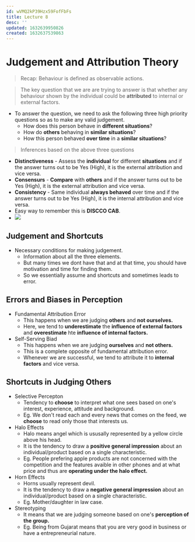 ```yaml
---
id: wVMQ2kP39Hzx59FofFbFs
title: Lecture 8
desc: ''
updated: 1632639950826
created: 1632637539863
---
```


# Judgement and Attribution Theory
> Recap: Behaviour is defined as observable actions.

> The key question that we are are trying to answer is that whether any behaviour shown by the individual could be **attributed** to internal or external factors.

* To answer the question, we need to ask the following three high priority questions so as to make any valid judgement.
    * How does this person behave in **different situations**?
    * How do **others** behaving in **similar situations**?
    * How this person behaved **over time** in a **similar situations**?

> Inferences based on the above three questions
* **Distinctiveness** - Assess the **individual** for different **situations** and if the answer turns out to be Yes (High), it is the external attribution and vice versa.
* **Consensurs** - **Compare** with **others** and if the answer turns out to be Yes (High), it is the external attribution and vice versa.
* **Consistency** - Same individual **always behaved** over time and if the answer turns out to be Yes (High), it is the internal attribution and vice versa.
* Easy way to remember this is **DISCCO CAB**.
* ![](/assets/images/2021-09-26-12-18-40.png)

## Judgement and Shortcuts
* Necessary conditions for making judgement.
    * Information about all the three elements.
    * But many times we dont have that and at that time, you should have motivation and time for finding them.
    * So we essentially assume and shortcuts and sometimes leads to error.

## Errors and Biases in Perception
* Fundamental Attribution Error
    * This happens when we are judging **others** and **not ourselves.**
    * Here, we tend to **underestimate** the **influence of external factors** and **overestimate** hte **influence of internal factors.**
* Self-Serving Biad
    * This happens when we are judging **ourselves** and **not others.**
    * This is a complete opposite of fundamental attribution error.
    * Whenever we are successful, we tend to attribute it to **internal factors** and vice versa.

## Shortcuts in Judging Others
* Selective Percepton
    * Tendency to **choose** to interpret what one sees based on one's interest, experience, attitude and background.
    * Eg. We don't read each and every news that comes on the feed, we **choose** to read only those that interests us.
* Halo Effects
    * Halo means angel which is ususally represented by a yellow circle above his head.
    * It is the tendency to draw a **positive general impression** about an individual/product based on a single characteristic.
    * Eg. People prefering apple products are not concerned with the competition and the features avaible in other phones and at what price and thus are **operating under the halo effect.**
* Horn Effects
    * Horns usually represent devil.
    * It is the tendency to draw a **negative general impression** about an individual/product based on a single characteristic.
    * Eg. Mother/daughter in law case.
* Stereotyping
    * It means that we are judging someone based on one's **perception of the group.**
    * Eg. Being from Gujarat means that you are very good in business or have a entrepreneurial nature.
